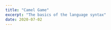 ```yaml
---
title: "Camel Game"
excerpt: "The basics of the language syntax"
date: 2020-07-02
---
```


<script src="https://gist.github.com/zainaftab2225/34222207ae3175ad20d484c8ef228802.js"></script>
